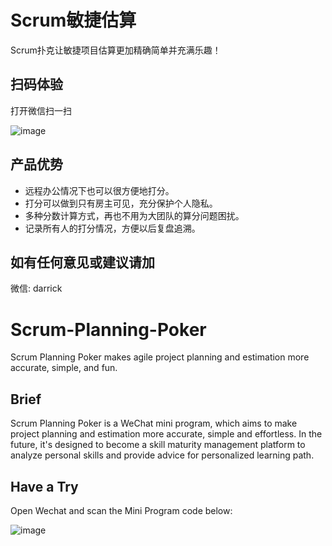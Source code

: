 Scrum敏捷估算
=====================
Scrum扑克让敏捷项目估算更加精确简单并充满乐趣！

扫码体验
---------------------
打开微信扫一扫

![image](https://github.com/yociduo/scrum-planning-poker/blob/develop/img/minipcode_258.jpg)

产品优势
-----------------
* 远程办公情况下也可以很方便地打分。
* 打分可以做到只有房主可见，充分保护个人隐私。
* 多种分数计算方式，再也不用为大团队的算分问题困扰。
* 记录所有人的打分情况，方便以后复盘追溯。

如有任何意见或建议请加
----------------
微信: darrick


Scrum-Planning-Poker
=======================
Scrum Planning Poker makes agile project planning and estimation more accurate, simple, and fun.

Brief
------
Scrum Planning Poker is a WeChat mini program, which aims to make project planning and estimation more accurate, simple and effortless. In the future, it's designed to become a skill maturity management platform to analyze personal skills and provide advice for personalized learning path.

Have a Try
--------
Open Wechat and scan the Mini Program code below:

![image](https://github.com/yociduo/scrum-planning-poker/blob/develop/img/minipcode_258.jpg)
